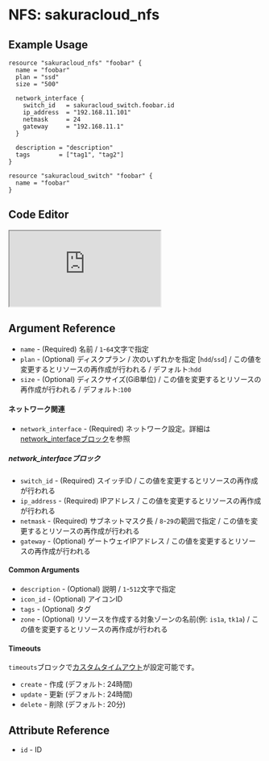 # NFS: sakuracloud_nfs

## Example Usage

```hcl
resource "sakuracloud_nfs" "foobar" {
  name = "foobar"
  plan = "ssd"
  size = "500"

  network_interface {
    switch_id   = sakuracloud_switch.foobar.id
    ip_address  = "192.168.11.101"
    netmask     = 24
    gateway     = "192.168.11.1"
  }

  description = "description"
  tags        = ["tag1", "tag2"]
}

resource "sakuracloud_switch" "foobar" {
  name = "foobar"
}
```

<div class="editor">

<h2>Code Editor</h2>

<iframe src="https://zouen-alpha.usacloud.jp/#resource/nfs"></iframe>

</div>

## Argument Reference

* `name` - (Required) 名前 / `1`-`64`文字で指定
* `plan` - (Optional) ディスクプラン / 次のいずれかを指定 [`hdd`/`ssd`] / この値を変更するとリソースの再作成が行われる / デフォルト:`hdd`
* `size` - (Optional) ディスクサイズ(GiB単位) / この値を変更するとリソースの再作成が行われる / デフォルト:`100`

#### ネットワーク関連

* `network_interface` - (Required) ネットワーク設定。詳細は[network_interfaceブロック](#network_interface)を参照

##### network_interfaceブロック

* `switch_id` - (Required) スイッチID / この値を変更するとリソースの再作成が行われる
* `ip_address` - (Required) IPアドレス / この値を変更するとリソースの再作成が行われる
* `netmask` - (Required) サブネットマスク長 / `8`-`29`の範囲で指定 / この値を変更するとリソースの再作成が行われる
* `gateway` - (Optional) ゲートウェイIPアドレス / この値を変更するとリソースの再作成が行われる

#### Common Arguments

* `description` - (Optional) 説明 / `1`-`512`文字で指定
* `icon_id` - (Optional) アイコンID
* `tags` - (Optional) タグ
* `zone` - (Optional) リソースを作成する対象ゾーンの名前(例: `is1a`, `tk1a`) / この値を変更するとリソースの再作成が行われる

#### Timeouts

`timeouts`ブロックで[カスタムタイムアウト](https://www.terraform.io/docs/configuration/resources.html#operation-timeouts)が設定可能です。  

* `create` - 作成 (デフォルト: 24時間)
* `update` - 更新 (デフォルト: 24時間)
* `delete` - 削除 (デフォルト: 20分)

## Attribute Reference

* `id` - ID

